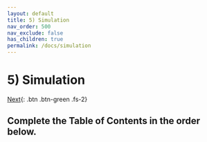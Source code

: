 ```yaml
---
layout: default
title: 5) Simulation
nav_order: 500
nav_exclude: false
has_children: true
permalink: /docs/simulation
---
```


# 5) Simulation

[Next](/lab-aemc-utah/docs/request-developer-access){: .btn .btn-green .fs-2}

## Complete the Table of Contents in the order below.